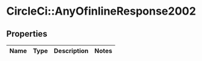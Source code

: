 # CircleCi::AnyOfinlineResponse2002

## Properties
Name | Type | Description | Notes
------------ | ------------- | ------------- | -------------

